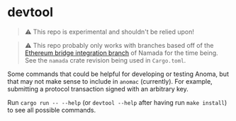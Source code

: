 # devtool

> :warning: This repo is experimental and shouldn't be relied upon!

> :warning: This repo probably only works with branches based off of the [Ethereum bridge integration branch](https://github.com/anoma/namada/tree/eth-bridge-integration) of Namada for the time being. See the `namada` crate revision being used in `Cargo.toml`.

Some commands that could be helpful for developing or testing Anoma, but that may not make sense to include in `anomac` (currently). For example, submitting a protocol transaction signed with an arbitrary key.

Run `cargo run -- --help` (or `devtool --help` after having run `make install`) to see all possible commands.
